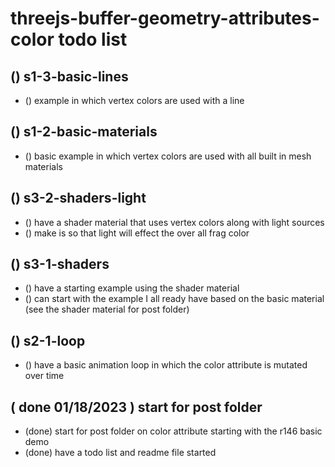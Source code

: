 # threejs-buffer-geometry-attributes-color todo list

## () s1-3-basic-lines
* () example in which vertex colors are used with a line

## () s1-2-basic-materials
* () basic example in which vertex colors are used with all built in mesh materials

## () s3-2-shaders-light
* () have a shader material that uses vertex colors along with light sources
* () make is so that light will effect the over all frag color

## () s3-1-shaders
* () have a starting example using the shader material
* () can start with the example I all ready have based on the basic material (see the shader material for post folder)

## () s2-1-loop
* () have a basic animation loop in which the color attribute is mutated over time

## ( done 01/18/2023 ) start for post folder
* (done) start for post folder on color attribute starting with the r146 basic demo
* (done) have a todo list and readme file started



